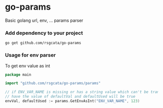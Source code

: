 # go-params
Basic golang url, env, ... params parser

### Add dependency to your project  
```shell
go get github.com/rsgcata/go-params
```
  
### Usage for env parser  
To get env value as int  
```go
package main

import "github.com/rsgcata/go-params/params"

// if ENV_VAR_NAME is missing or has a string value which can't be transformed to int, envVal will
// have the value of defaultVal and defaultUsed will be true
envVal, defaultUsed := params.GetEnvAsInt("ENV_VAR_NAME", 123)
```
